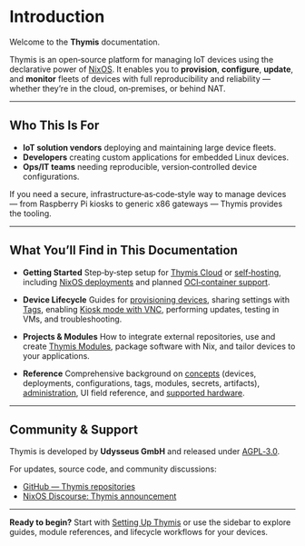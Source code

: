 # Introduction

Welcome to the **Thymis** documentation.

Thymis is an open‑source platform for managing IoT devices using the declarative power of [NixOS](https://nixos.org).
It enables you to **provision**, **configure**, **update**, and **monitor** fleets of devices with full reproducibility and reliability — whether they’re in the cloud, on‑premises, or behind NAT.

---

## Who This Is For
- **IoT solution vendors** deploying and maintaining large device fleets.
- **Developers** creating custom applications for embedded Linux devices.
- **Ops/IT teams** needing reproducible, version‑controlled device configurations.

If you need a secure, infrastructure‑as‑code‑style way to manage devices — from Raspberry Pi kiosks to generic x86 gateways — Thymis provides the tooling.

---

## What You’ll Find in This Documentation

- **Getting Started**
  Step‑by‑step setup for [Thymis Cloud](setting-up-thymis/thymis-cloud.md) or [self‑hosting](setting-up-thymis/self-hosted.md), including [NixOS deployments](setting-up-thymis/self-hosted/nixOS.md) and planned [OCI‑container support](setting-up-thymis/self-hosted/oci-container.md).

- **Device Lifecycle**
  Guides for [provisioning devices](device-lifecycle/getting-started.md), sharing settings with [Tags](device-lifecycle/tags.md), enabling [Kiosk mode with VNC](device-lifecycle/kiosk.md), performing updates, testing in VMs, and troubleshooting.

- **Projects & Modules**
  How to integrate external repositories, use and create [Thymis Modules](external-projects/thymis-modules.md), package software with Nix, and tailor devices to your applications.

- **Reference**
  Comprehensive background on [concepts](reference/concepts.md) (devices, deployments, configurations, tags, modules, secrets, artifacts), [administration](reference/administration.md), UI field reference, and [supported hardware](reference/supported-devices.md).

---

## Community & Support

Thymis is developed by **Udysseus GmbH** and released under [AGPL‑3.0](https://www.gnu.org/licenses/agpl-3.0.html).

For updates, source code, and community discussions:

- [GitHub — Thymis repositories](https://github.com/thymis-io)
- [NixOS Discourse: Thymis announcement](https://discourse.nixos.org/t/thymis-web-based-dashboard-and-device-provisioning-for-nixos/)

---

**Ready to begin?**
Start with [Setting Up Thymis](setting-up-thymis.md) or use the sidebar to explore guides, module references, and lifecycle workflows for your devices.
